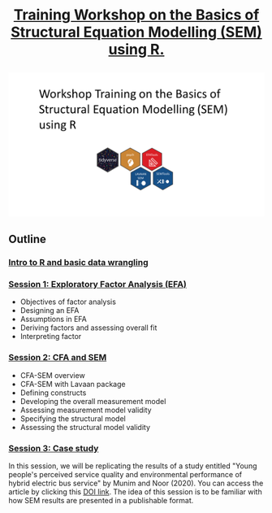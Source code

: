 # <p align="center"> [Training Workshop on the Basics of Structural Equation Modelling (SEM) using R.](https://chris-allones.github.io/R-trainings/SEM/index.html) </p>

![](./images/preview.png)

## Outline

### [Intro to R and basic data wrangling](https://chris-allones.github.io/R-trainings/SEM/presentation/00_intro_r/introR.html)

### [Session 1: Exploratory Factor Analysis (EFA)](https://chris-allones.github.io/R-trainings/SEM/presentation/01_efa/efa_presentation.html)

- Objectives of factor analysis
- Designing an EFA
- Assumptions in EFA
- Deriving factors and assessing overall fit
- Interpreting factor

### [Session 2: CFA and SEM](https://chris-allones.github.io/R-trainings/SEM/presentation/02_cfa_sem/cfa_sem_presentation.html)

- CFA-SEM overview
- CFA-SEM with Lavaan package
- Defining constructs
- Developing the overall measurement model
- Assessing measurement model validity
- Specifying the structural model
- Assessing the structural model validity

### [Session 3: Case study](https://chris-allones.github.io/R-trainings/SEM/presentation/03_case_study/03_case_study.html)

In this session, we will be replicating the results of a study entitled "Young people's perceived service quality and environmental performance of hybrid electric bus service" by Munim and Noor (2020). You can access the article by clicking this [DOI link](https://doi.org/10.1016/j.tbs.2020.03.003). The idea of this session is to be familiar with how SEM results are presented in a publishable format.
